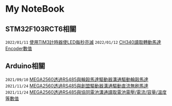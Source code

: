 # My NoteBook

## STM32F103RCT6相關
```2022/01/11``` [使用TIM3計時器使LED每秒亮滅](https://github.com/superwsl3/STMF103RCT6-TIM3.git)
```2022/01/12``` [CH340讀取轉動馬達Encoder數值](https://github.com/superwsl3/STMF103RCT6-Encoder_Read.git)


## Arduino相關
```2021/09/10``` [MEGA2560透過RS485與輪榖馬達驅動器溝通驅動輪榖馬達](https://github.com/superwsl3/Arduino_RS485_Motor_Driver_ZLAC8015D_LIB.git)  
```2021/11/24``` [MEGA2560透過RS485與創盟驅動器溝通驅動直流無刷馬達](https://github.com/superwsl3/Arduino_RS485_Motor_Driver_K045CQE_LIB.git)    
```2021/11/24``` [MEGA2560透過RS485與協同電池溝通讀取電池電壓/電流/容量/溫度等數值](https://github.com/superwsl3/Arduino_RS485_Battery_US2432_LIB.git)  

